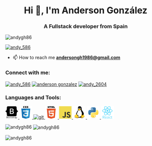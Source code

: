 <h1 align="center">Hi 👋, I'm Anderson González</h1>
<h3 align="center">A Fullstack developer from Spain</h3>

<p align="left"> <img src="https://komarev.com/ghpvc/?username=andygh86&label=Profile%20views&color=0e75b6&style=flat" alt="andygh86" /> </p>

<p align="left"> <a href="https://twitter.com/andy_586" target="blank"><img src="https://img.shields.io/twitter/follow/andy_586?logo=twitter&style=for-the-badge" alt="andy_586" /></a> </p>

- 📫 How to reach me **andersongh1986@gmail.com**

<h3 align="left">Connect with me:</h3>
<p align="left">
<a href="https://twitter.com/andy_586" target="blank"><img align="center" src="https://raw.githubusercontent.com/rahuldkjain/github-profile-readme-generator/master/src/images/icons/Social/twitter.svg" alt="andy_586" height="30" width="40" /></a>
<a href="https://linkedin.com/in/anderson-gonzalez" target="blank"><img align="center" src="https://raw.githubusercontent.com/rahuldkjain/github-profile-readme-generator/master/src/images/icons/Social/linked-in-alt.svg" alt="anderson gonzalez" height="30" width="40" /></a>
<a href="https://instagram.com/andy_2604" target="blank"><img align="center" src="https://raw.githubusercontent.com/rahuldkjain/github-profile-readme-generator/master/src/images/icons/Social/instagram.svg" alt="andy_2604" height="30" width="40" /></a>
</p>

<h3 align="left">Languages and Tools:</h3>
<p align="left"> <a href="https://getbootstrap.com" target="_blank" rel="noreferrer"> <img src="https://raw.githubusercontent.com/devicons/devicon/master/icons/bootstrap/bootstrap-plain-wordmark.svg" alt="bootstrap" width="40" height="40"/> </a> <a href="https://www.w3schools.com/css/" target="_blank" rel="noreferrer"> <img src="https://raw.githubusercontent.com/devicons/devicon/master/icons/css3/css3-original-wordmark.svg" alt="css3" width="40" height="40"/> </a> <a href="https://git-scm.com/" target="_blank" rel="noreferrer"> <img src="https://www.vectorlogo.zone/logos/git-scm/git-scm-icon.svg" alt="git" width="40" height="40"/> </a> <a href="https://www.w3.org/html/" target="_blank" rel="noreferrer"> <img src="https://raw.githubusercontent.com/devicons/devicon/master/icons/html5/html5-original-wordmark.svg" alt="html5" width="40" height="40"/> </a> <a href="https://developer.mozilla.org/en-US/docs/Web/JavaScript" target="_blank" rel="noreferrer"> <img src="https://raw.githubusercontent.com/devicons/devicon/master/icons/javascript/javascript-original.svg" alt="javascript" width="40" height="40"/> </a> <a href="https://www.linux.org/" target="_blank" rel="noreferrer"> <img src="https://raw.githubusercontent.com/devicons/devicon/master/icons/linux/linux-original.svg" alt="linux" width="40" height="40"/> </a> <a href="https://www.python.org" target="_blank" rel="noreferrer"> <img src="https://raw.githubusercontent.com/devicons/devicon/master/icons/python/python-original.svg" alt="python" width="40" height="40"/> </a> <a href="https://reactjs.org/" target="_blank" rel="noreferrer"> <img src="https://raw.githubusercontent.com/devicons/devicon/master/icons/react/react-original-wordmark.svg" alt="react" width="40" height="40"/> </a> </p>

<p><img align="left" src="https://github-readme-stats.vercel.app/api/top-langs?username=andygh86&show_icons=true&locale=en&layout=compact" alt="andygh86" /></p>

<p>&nbsp;<img align="center" src="https://github-readme-stats.vercel.app/api?username=andygh86&show_icons=true&locale=en" alt="andygh86" /></p>

<p><img align="center" src="https://github-readme-streak-stats.herokuapp.com/?user=andygh86&" alt="andygh86" /></p>
